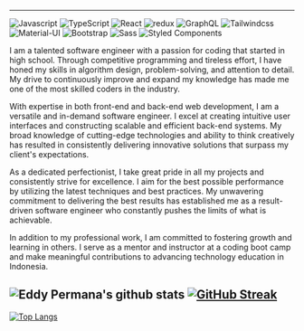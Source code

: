 <!--
**EddyPermana22/eddypermana22** is a ✨ _special_ ✨ repository because its `README.md` (this file) appears on your GitHub profile.

Here are some ideas to get you started:

- 🔭 I’m currently working on ...
- 🌱 I’m currently learning ...
- 👯 I’m looking to collaborate on ...
- 🤔 I’m looking for help with ...
- 💬 Ask me about ...
- 📫 How to reach me: ...
- 😄 Pronouns: ...
- ⚡ Fun fact: ...
-->

------

<p>
  <img alt="Javascript" src="https://img.shields.io/badge/javascript%20-%23323330.svg?&style=for-the-badge&logo=javascript&logoColor=%23F7DF1E" />
  <img alt="TypeScript" src="https://img.shields.io/badge/-TypeScript-007ACC?style=for-the-badge&logo=typescript&logoColor=white" />
  <img alt="React" src="https://img.shields.io/badge/-React-45b8d8?style=for-the-badge&logo=react&logoColor=white" />
  <img alt="redux" src="https://img.shields.io/badge/-Redux-764ABC?style=for-the-badge&logo=redux&logoColor=white" />
  <img alt="GraphQL" src="https://img.shields.io/badge/-GraphQL-E10098?style=for-the-badge&logo=graphql&logoColor=white" />
  <img alt="Tailwindcss" src="https://img.shields.io/badge/tailwindcss%20-%2338B2AC.svg?&style=for-the-badge&logo=tailwind-css&logoColor=white"/>
  <img alt="Material-UI" src="https://img.shields.io/badge/material%20ui%20-%230081CB.svg?&style=for-the-badge&logo=material-ui&logoColor=white"/>
  <img alt="Bootstrap" src="https://img.shields.io/badge/bootstrap%20-%23563D7C.svg?&style=for-the-badge&logo=bootstrap&logoColor=white"/>
  <img alt="Sass" src="https://img.shields.io/badge/-Sass-CC6699?style=for-the-badge&logo=sass&logoColor=white" />
  <img alt="Styled Components" src="https://img.shields.io/badge/-Styled_Components-db7092?style=for-the-badge&logo=styled-components&logoColor=white" />
</p>

I am a talented software engineer with a passion for coding that started in high school. Through competitive programming and tireless effort, I have honed my skills in algorithm design, problem-solving, and attention to detail. My drive to continuously improve and expand my knowledge has made me one of the most skilled coders in the industry.

With expertise in both front-end and back-end web development, I am a versatile and in-demand software engineer. I excel at creating intuitive user interfaces and constructing scalable and efficient back-end systems. My broad knowledge of cutting-edge technologies and ability to think creatively has resulted in consistently delivering innovative solutions that surpass my client's expectations.

As a dedicated perfectionist, I take great pride in all my projects and consistently strive for excellence. I aim for the best possible performance by utilizing the latest techniques and best practices. My unwavering commitment to delivering the best results has established me as a result-driven software engineer who constantly pushes the limits of what is achievable.

In addition to my professional work, I am committed to fostering growth and learning in others. I serve as a mentor and instructor at a coding boot camp and make meaningful contributions to advancing technology education in Indonesia.

![Eddy Permana's github stats](https://github-readme-stats.vercel.app/api?username=eddypermana22&count_private=true&show_icons=true&theme=react)
[![GitHub Streak](https://streak-stats.demolab.com?user=eddypermana22&theme=prussian&background=22272E)](https://git.io/streak-stats)
------
[![Top Langs](https://github-readme-stats.vercel.app/api/top-langs/?username=eddypermana22&count_private=true&show_icons=true&theme=react)](https://github.com/anuraghazra/github-readme-stats)

